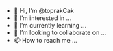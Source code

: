 - 👋 Hi, I’m @toprakCak
- 👀 I’m interested in ...
- 🌱 I’m currently learning ...
- 💞️ I’m looking to collaborate on ...
- 📫 How to reach me ...

<!---
toprakCak/toprakCak is a ✨ special ✨ repository because its `README.md` (this file) appears on your GitHub profile.
You can click the Preview link to take a look at your changes.
--->

